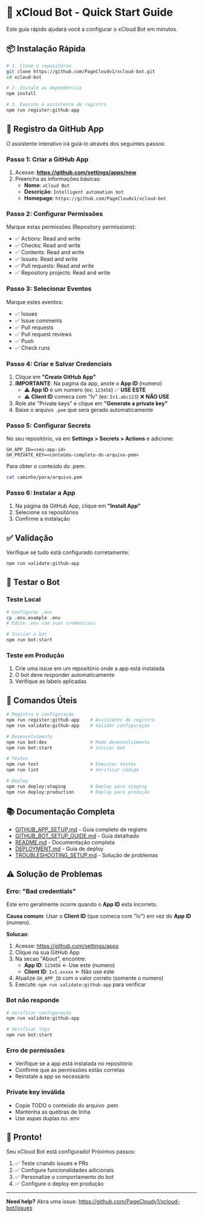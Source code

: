 # 🚀 xCloud Bot - Quick Start Guide

Este guia rápido ajudará você a configurar o xCloud Bot em minutos.

## 📦 Instalação Rápida

```bash
# 1. Clone o repositório
git clone https://github.com/PageCloudv1/xcloud-bot.git
cd xcloud-bot

# 2. Instale as dependências
npm install

# 3. Execute o assistente de registro
npm run register:github-app
```

## 🤖 Registro da GitHub App

O assistente interativo irá guiá-lo através dos seguintes passos:

### Passo 1: Criar a GitHub App

1. Acesse: **https://github.com/settings/apps/new**
2. Preencha as informações básicas:
   - **Nome**: `xCloud Bot`
   - **Descrição**: `Intelligent automation bot`
   - **Homepage**: `https://github.com/PageCloudv1/xcloud-bot`

### Passo 2: Configurar Permissões

Marque estas permissões (Repository permissions):

- ✅ Actions: Read and write
- ✅ Checks: Read and write
- ✅ Contents: Read and write
- ✅ Issues: Read and write
- ✅ Pull requests: Read and write
- ✅ Repository projects: Read and write

### Passo 3: Selecionar Eventos

Marque estes eventos:

- ✅ Issues
- ✅ Issue comments
- ✅ Pull requests
- ✅ Pull request reviews
- ✅ Push
- ✅ Check runs

### Passo 4: Criar e Salvar Credenciais

1. Clique em **"Create GitHub App"**
2. **IMPORTANTE**: Na pagina da app, anote o **App ID** (numero)
   - ⚠️ **App ID** é um numero (ex: `123456`) ✅ **USE ESTE**
   - ⚠️ **Client ID** comeca com "Iv" (ex: `Iv1.abc123`) ❌ **NÃO USE**
3. Role ate "Private keys" e clique em **"Generate a private key"**
4. Baixe o arquivo `.pem` que sera gerado automaticamente

### Passo 5: Configurar Secrets

No seu repositório, vá em **Settings > Secrets > Actions** e adicione:

```
GH_APP_ID=<seu-app-id>
GH_PRIVATE_KEY=<conteúdo-completo-do-arquivo-pem>
```

Para obter o conteúdo do .pem:

```bash
cat caminho/para/arquivo.pem
```

### Passo 6: Instalar a App

1. Na página da GitHub App, clique em **"Install App"**
2. Selecione os repositórios
3. Confirme a instalação

## ✅ Validação

Verifique se tudo está configurado corretamente:

```bash
npm run validate:github-app
```

## 🎯 Testar o Bot

### Teste Local

```bash
# Configurar .env
cp .env.example .env
# Edite .env com suas credenciais

# Iniciar o bot
npm run bot:start
```

### Teste em Produção

1. Crie uma issue em um repositório onde a app está instalada
2. O bot deve responder automaticamente
3. Verifique as labels aplicadas

## 🔧 Comandos Úteis

```bash
# Registro e configuração
npm run register:github-app    # Assistente de registro
npm run validate:github-app    # Validar configuração

# Desenvolvimento
npm run bot:dev                # Modo desenvolvimento
npm run bot:start              # Iniciar bot

# Testes
npm run test                   # Executar testes
npm run lint                   # Verificar código

# Deploy
npm run deploy:staging         # Deploy para staging
npm run deploy:production      # Deploy para produção
```

## 📚 Documentação Completa

- [GITHUB_APP_SETUP.md](./GITHUB_APP_SETUP.md) - Guia completo de registro
- [GITHUB_BOT_SETUP_GUIDE.md](./GITHUB_BOT_SETUP_GUIDE.md) - Guia detalhado
- [README.md](./README.md) - Documentação completa
- [DEPLOYMENT.md](./DEPLOYMENT.md) - Guia de deploy
- [TROUBLESHOOTING_SETUP.md](./TROUBLESHOOTING_SETUP.md) - Solução de problemas

## ⚠️ Solução de Problemas

### Erro: "Bad credentials"

Este erro geralmente ocorre quando o **App ID** esta incorreto.

**Causa comum**: Usar o **Client ID** (que comeca com "Iv") em vez do **App ID** (numero).

**Solucao**:

1. Acesse: https://github.com/settings/apps
2. Clique na sua GitHub App
3. Na secao "About", encontre:
   - **App ID**: `123456` ← Use este (numero)
   - **Client ID**: `Iv1.xxxxx` ← Não use este
4. Atualize `GH_APP_ID` com o valor correto (somente o numero)
5. Execute: `npm run validate:github-app` para verificar

### Bot não responde

```bash
# Verificar configuração
npm run validate:github-app

# Verificar logs
npm run bot:start
```

### Erro de permissões

- Verifique se a app está instalada no repositório
- Confirme que as permissões estão corretas
- Reinstale a app se necessário

### Private key inválida

- Copie TODO o conteúdo do arquivo .pem
- Mantenha as quebras de linha
- Use aspas duplas no .env

## 🎉 Pronto!

Seu xCloud Bot está configurado! Próximos passos:

1. ✅ Teste criando issues e PRs
2. ✅ Configure funcionalidades adicionais
3. ✅ Personalize o comportamento do bot
4. ✅ Configure o deploy em produção

---

**Need help?** Abra uma issue: https://github.com/PageCloudv1/xcloud-bot/issues
